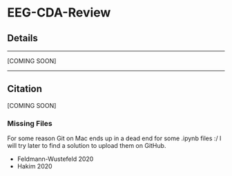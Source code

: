 # EEG-CDA-Review

## Details
---
[COMING SOON]

---
## Citation
[COMING SOON]

### Missing Files
For some reason Git on Mac ends up in a dead end for some .ipynb files :/
I will try later to find a solution to upload them on GitHub.
- Feldmann-Wustefeld 2020
- Hakim 2020